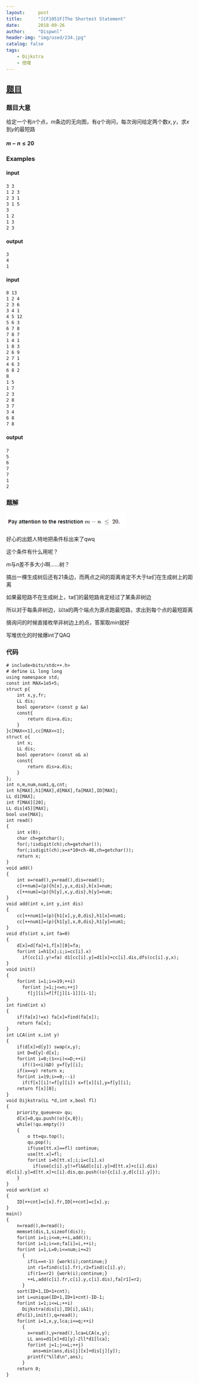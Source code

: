 ```yaml
---
layout:     post
title:      "[CF1051F]The Shortest Statement"
date:       2018-09-26
author:     "Dispwnl"
header-img: "img/used/234.jpg"
catalog: false
tags:
    - Dijkstra
    - 倍增
---
```

## [题目](http://codeforces.com/problemset/problem/1051/F)
### 题目大意

给定一个有$n$个点，$m$条边的无向图，有$q$个询问，每次询问给定两个数$x,y$，求$x$到$y$的最短路

#### $m-n\leq 20$

### Examples
#### input
```
3 3
1 2 3
2 3 1
3 1 5
3
1 2
1 3
2 3
```
#### output
```
3
4
1
```
#### input
```
8 13
1 2 4
2 3 6
3 4 1
4 5 12
5 6 3
6 7 8
7 8 7
1 4 1
1 8 3
2 6 9
2 7 1
4 6 3
6 8 2
8
1 5
1 7
2 3
2 8
3 7
3 4
6 8
7 8
```
#### output
```
7
5
6
7
7
1
2
```
### 题解

![](/img/study/theshortest.png)

好心的出题人特地把条件标出来了qwq

这个条件有什么用呢？

$m$与$n$差不多大小啊……树？

搞出一棵生成树后还有$21$条边，而两点之间的距离肯定不大于ta们在生成树上的距离

如果最短路不在生成树上，ta们的最短路肯定经过了某条非树边

所以对于每条非树边，以ta的两个端点为源点跑最短路，求出到每个点的最短距离

搞询问的时候直接枚举非树边上的点，答案取$min$就好

写堆优化的时候爆int了QAQ

### 代码
```
# include<bits/stdc++.h>
# define LL long long
using namespace std;
const int MAX=1e5+5;
struct p{
	int x,y,fr;
	LL dis;
	bool operator< (const p &a)
	const{
		return dis<a.dis;
	}
}c[MAX<<1],cc[MAX<<1];
struct o{
	int x;
	LL dis;
	bool operator< (const o& a)
	const{
		return dis>a.dis;
	}
};
int n,m,num,num1,q,cnt;
int h[MAX],h1[MAX],d[MAX],fa[MAX],ID[MAX];
LL d1[MAX];
int f[MAX][20];
LL dis[45][MAX];
bool use[MAX];
int read()
{
	int x(0);
	char ch=getchar();
	for(;!isdigit(ch);ch=getchar());
	for(;isdigit(ch);x=x*10+ch-48,ch=getchar());
	return x;
}
void add()
{
	int x=read(),y=read(),dis=read();
	c[++num]=(p){h[x],y,x,dis},h[x]=num;
	c[++num]=(p){h[y],x,y,dis},h[y]=num;
}
void add(int x,int y,int dis)
{
	cc[++num1]=(p){h1[x],y,0,dis},h1[x]=num1;
	cc[++num1]=(p){h1[y],x,0,dis},h1[y]=num1;
}
void dfs(int x,int fa=0)
{
	d[x]=d[fa]+1,f[x][0]=fa;
	for(int i=h1[x];i;i=cc[i].x)
	  if(cc[i].y!=fa) d1[cc[i].y]=d1[x]+cc[i].dis,dfs(cc[i].y,x);
}
void init()
{
	for(int i=1;i<=19;++i)
	  for(int j=1;j<=n;++j)
	    f[j][i]=f[f[j][i-1]][i-1];
}
int find(int x)
{
	if(fa[x]!=x) fa[x]=find(fa[x]);
	return fa[x];
}
int LCA(int x,int y)
{
	if(d[x]>d[y]) swap(x,y);
	int D=d[y]-d[x];
	for(int i=0;(1<<i)<=D;++i)
	  if((1<<i)&D) y=f[y][i];
	if(x==y) return x;
	for(int i=19;i>=0;--i)
	  if(f[x][i]!=f[y][i]) x=f[x][i],y=f[y][i];
	return f[x][0];
}
void Dijkstra(LL *d,int x,bool fl)
{
	priority_queue<o> qu;
	d[x]=0,qu.push((o){x,0});
	while(!qu.empty())
	{
		o tt=qu.top();
		qu.pop();
		if(use[tt.x]==fl) continue;
		use[tt.x]=fl;
		for(int i=h[tt.x];i;i=c[i].x)
		  if(use[c[i].y]!=fl&&d[c[i].y]>d[tt.x]+c[i].dis) d[c[i].y]=d[tt.x]+c[i].dis,qu.push((o){c[i].y,d[c[i].y]});
	}
}
void work(int x)
{
	ID[++cnt]=c[x].fr,ID[++cnt]=c[x].y;
}
main()
{
	n=read(),m=read();
	memset(dis,1,sizeof(dis));
	for(int i=1;i<=m;++i,add());
	for(int i=1;i<=n;fa[i]=i,++i);
	for(int i=1,L=0;i<=num;i+=2)
	  {
	  	if(L==n-1) {work(i);continue;}
	  	int r1=find(c[i].fr),r2=find(c[i].y);
	  	if(r1==r2) {work(i);continue;}
	  	++L,add(c[i].fr,c[i].y,c[i].dis),fa[r1]=r2;
	  }
	sort(ID+1,ID+1+cnt);
	int L=unique(ID+1,ID+1+cnt)-ID-1;
	for(int i=1;i<=L;++i)
	  Dijkstra(dis[i],ID[i],i&1);
	dfs(1),init(),q=read();
	for(int i=1,x,y,lca;i<=q;++i)
	  {
	  	x=read(),y=read(),lca=LCA(x,y);
	  	LL ans=d1[x]+d1[y]-2ll*d1[lca];
	  	for(int j=1;j<=L;++j)
	  	  ans=min(ans,dis[j][x]+dis[j][y]);
	  	printf("%lld\n",ans);
	  }
	return 0;
}
```
